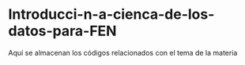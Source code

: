 # Introducci-n-a-cienca-de-los-datos-para-FEN
Aquí se almacenan los códigos relacionados con el tema de la materia
